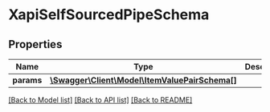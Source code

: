 # XapiSelfSourcedPipeSchema

## Properties
Name | Type | Description | Notes
------------ | ------------- | ------------- | -------------
**params** | [**\Swagger\Client\Model\ItemValuePairSchema[]**](ItemValuePairSchema.md) |  | [optional] 

[[Back to Model list]](../README.md#documentation-for-models) [[Back to API list]](../README.md#documentation-for-api-endpoints) [[Back to README]](../README.md)


